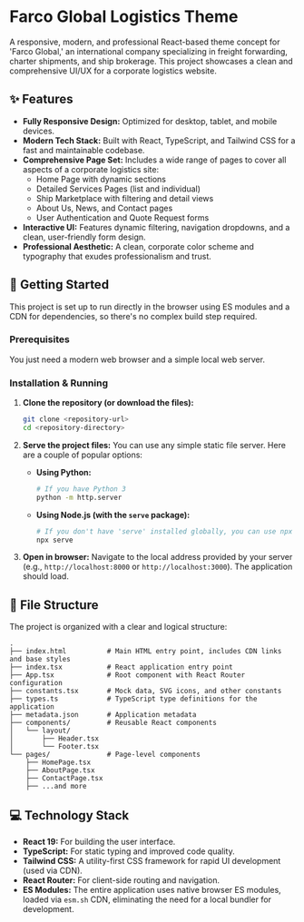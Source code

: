 # Farco Global Logistics Theme

A responsive, modern, and professional React-based theme concept for 'Farco Global,' an international company specializing in freight forwarding, charter shipments, and ship brokerage. This project showcases a clean and comprehensive UI/UX for a corporate logistics website.

## ✨ Features

- **Fully Responsive Design:** Optimized for desktop, tablet, and mobile devices.
- **Modern Tech Stack:** Built with React, TypeScript, and Tailwind CSS for a fast and maintainable codebase.
- **Comprehensive Page Set:** Includes a wide range of pages to cover all aspects of a corporate logistics site:
    - Home Page with dynamic sections
    - Detailed Services Pages (list and individual)
    - Ship Marketplace with filtering and detail views
    - About Us, News, and Contact pages
    - User Authentication and Quote Request forms
- **Interactive UI:** Features dynamic filtering, navigation dropdowns, and a clean, user-friendly form design.
- **Professional Aesthetic:** A clean, corporate color scheme and typography that exudes professionalism and trust.

## 🚀 Getting Started

This project is set up to run directly in the browser using ES modules and a CDN for dependencies, so there's no complex build step required.

### Prerequisites

You just need a modern web browser and a simple local web server.

### Installation & Running

1.  **Clone the repository (or download the files):**
    ```sh
    git clone <repository-url>
    cd <repository-directory>
    ```

2.  **Serve the project files:**
    You can use any simple static file server. Here are a couple of popular options:

    *   **Using Python:**
        ```sh
        # If you have Python 3
        python -m http.server
        ```

    *   **Using Node.js (with the `serve` package):**
        ```sh
        # If you don't have 'serve' installed globally, you can use npx
        npx serve
        ```

3.  **Open in browser:**
    Navigate to the local address provided by your server (e.g., `http://localhost:8000` or `http://localhost:3000`). The application should load.

## 📂 File Structure

The project is organized with a clear and logical structure:

```
.
├── index.html          # Main HTML entry point, includes CDN links and base styles
├── index.tsx           # React application entry point
├── App.tsx             # Root component with React Router configuration
├── constants.tsx       # Mock data, SVG icons, and other constants
├── types.ts            # TypeScript type definitions for the application
├── metadata.json       # Application metadata
├── components/         # Reusable React components
│   └── layout/
│       ├── Header.tsx
│       └── Footer.tsx
└── pages/              # Page-level components
    ├── HomePage.tsx
    ├── AboutPage.tsx
    ├── ContactPage.tsx
    ├── ...and more
```

## 💻 Technology Stack

- **React 19:** For building the user interface.
- **TypeScript:** For static typing and improved code quality.
- **Tailwind CSS:** A utility-first CSS framework for rapid UI development (used via CDN).
- **React Router:** For client-side routing and navigation.
- **ES Modules:** The entire application uses native browser ES modules, loaded via `esm.sh` CDN, eliminating the need for a local bundler for development.
